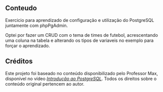## Conteudo
Exercicio para aprendizado de configuração e utilização do PostgreSQL juntamente com phpPgAdmin.

Optei por fazer um CRUD com o tema de times de futebol, acrescentando uma coluna na tabela e alterando os tipos de variaveis no exemplo para forçar o aprendizado.

## Créditos
Este projeto foi baseado no conteúdo disponibilizado pelo Professor Max, disponível no vídeo [*Introdução ao PostgreSQL*](https://www.youtube.com/watch?v=iY4jlkh_AHU&ab_channel=MaxdoValMachado). Todos os direitos sobre o conteúdo original pertencem ao autor.
